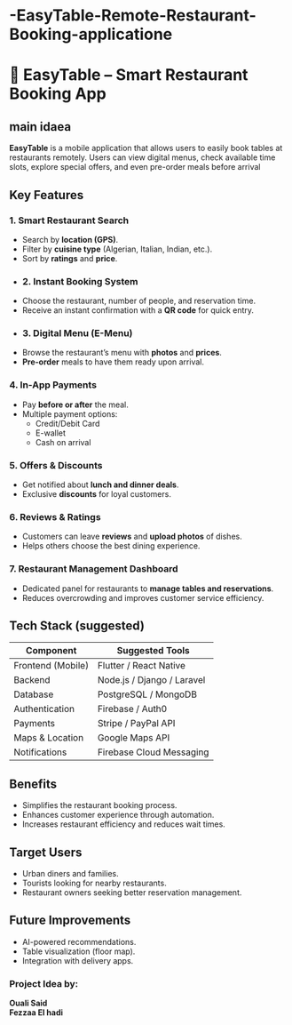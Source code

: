 # -EasyTable-Remote-Restaurant-Booking-applicatione
# 🍴 EasyTable – Smart Restaurant Booking App  
## main idaea 
**EasyTable** is a mobile application that allows users to easily book tables at restaurants remotely.   Users can view digital menus, check available time slots, explore special offers, and even pre-order meals before arrival
## Key Features

### 1. Smart Restaurant Search
- Search by **location (GPS)**.  
- Filter by **cuisine type** (Algerian, Italian, Indian, etc.).  
- Sort by **ratings** and **price**.
- ### 2. Instant Booking System
- Choose the restaurant, number of people, and reservation time.  
- Receive an instant confirmation with a **QR code** for quick entry.
- ### 3. Digital Menu (E-Menu)
- Browse the restaurant’s menu with **photos** and **prices**.  
- **Pre-order** meals to have them ready upon arrival.
  
### 4. In-App Payments
- Pay **before or after** the meal.  
- Multiple payment options:
  - Credit/Debit Card  
  - E-wallet  
  - Cash on arrival

### 5. Offers & Discounts
- Get notified about **lunch and dinner deals**.  
- Exclusive **discounts** for loyal customers.

### 6. Reviews & Ratings
- Customers can leave **reviews** and **upload photos** of dishes.  
- Helps others choose the best dining experience.

### 7. Restaurant Management Dashboard
- Dedicated panel for restaurants to **manage tables and reservations**.  
- Reduces overcrowding and improves customer service efficiency.

## Tech Stack (suggested)
| Component | Suggested Tools |
|------------|-----------------|
| Frontend (Mobile) | Flutter / React Native |
| Backend | Node.js / Django / Laravel |
| Database | PostgreSQL / MongoDB |
| Authentication | Firebase / Auth0 |
| Payments | Stripe / PayPal API |
| Maps & Location | Google Maps API |
| Notifications | Firebase Cloud Messaging |


## Benefits
- Simplifies the restaurant booking process.  
- Enhances customer experience through automation.  
- Increases restaurant efficiency and reduces wait times.

## Target Users
- Urban diners and families.  
- Tourists looking for nearby restaurants.  
- Restaurant owners seeking better reservation management.

## Future Improvements
- AI-powered recommendations.  
- Table visualization (floor map).  
- Integration with delivery apps.


### Project Idea by:  
**Ouali Said**  
**Fezzaa El hadi**
